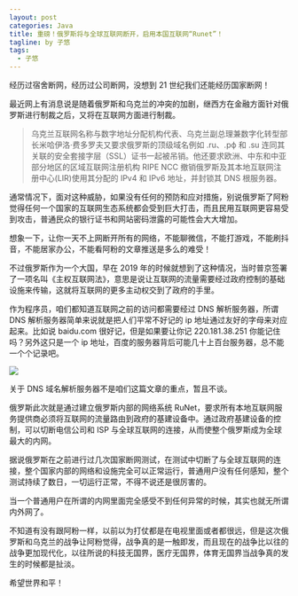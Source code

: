 ```yaml
---
layout: post
categories: Java
title: 重磅！俄罗斯将与全球互联网断开，启用本国互联网“Runet”！
tagline: by 子悠
tags: 
  - 子悠
---
```


经历过宿舍断网，经历过公司断网，没想到 21 世纪我们还能经历国家断网！

<!--more-->

最近网上有消息说是随着俄罗斯和乌克兰的冲突的加剧，继西方在金融方面针对俄罗斯进行制裁之后，又将在互联网方面进行制裁。

>  乌克兰互联网名称与数字地址分配机构代表、乌克兰副总理兼数字化转型部长米哈伊洛·费多罗夫又要求俄罗斯的顶级域名例如 .ru、.рф 和 .su 连同其关联的安全套接字层（SSL）证书一起被吊销。他还要求欧洲、中东和中亚部分地区的区域互联网注册机构 RIPE NCC 撤销俄罗斯及其本地互联网注册中心(LIR)使用其分配的 IPv4 和 IPv6 地址，并封锁其 DNS 根服务器。

通常情况下，面对这种威胁，如果没有任何的预防和应对措施，别说俄罗斯了阿粉觉得任何一个国家的互联网生态系统都会受到巨大打击，而且民用互联网更容易受到攻击，普通民众的银行证书和网站密码泄露的可能性会大大增加。

想象一下，让你一天不上网断开所有的网络，不能聊微信，不能打游戏，不能刷抖音，不能居家办公，不能看阿粉的文章推送是多么的难受！

不过俄罗斯作为一个大国，早在 2019 年的时候就想到了这种情况，当时普京签署了一项名叫《主权互联网法》，意思是说让互联网的流量需要经过政府控制的基础设施来传输，这就将互联网的更多主动权交到了政府的手里。

作为程序员，咱们都知道互联网之前的访问都需要经过 DNS 解析服务器，所谓 DNS 解析服务器简单来说就是把人们平常不好记的 ip 地址通过友好的字母来对应起来。比如说 baidu.com 很好记，但是如果要让你记 220.181.38.251 你能记住吗？另外这只是一个 ip 地址，百度的服务器背后可能几十上百台服务器，总不能一个个记录吧。

![](https://tva1.sinaimg.cn/large/e6c9d24egy1h1bkljwjeuj20sk0a476g.jpg)

关于 DNS 域名解析服务器不是咱们这篇文章的重点，暂且不谈。

俄罗斯此次就是通过建立俄罗斯内部的网络系统 RuNet，要求所有本地互联网服务提供商必须将互联网的流量路由到政府的基建设备中。通过政府基建设备的控制，可以切断电信公司和 ISP 与全球互联网的连接，从而使整个俄罗斯成为全球最大的内网。

据说俄罗斯在之前进行过几次国家断网测试，在测试中切断了与全球互联网的连接，整个国家内部的网络和设施完全可以正常运行，普通用户没有任何感知，整个测试持续了数日，一切运行正常，不得不说还是很厉害的。

当一个普通用户在所谓的内网里面完全感受不到任何异常的时候，其实也就无所谓内外网了。

不知道有没有跟阿粉一样，以前以为打仗都是在电视里面或者都很远，但是这次俄罗斯和乌克兰的战争让阿粉觉得，战争真的是一触即发，而且现在的战争比以往的战争更加现代化，以往所说的科技无国界，医疗无国界，体育无国界当战争真的发生的时候都是扯淡。

希望世界和平！

